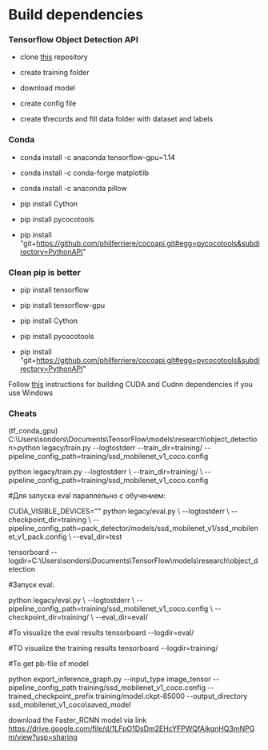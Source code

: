 # Build dependencies

### Tensorflow Object Detection API

- clone [this](https://github.com/tensorflow/models.git) repository

- create training folder

- download model

- create config file

- create tfrecords and fill data folder with dataset and labels

### Conda

- conda install -c anaconda tensorflow-gpu=1.14

- conda install -c conda-forge matplotlib

- conda install -c anaconda pillow

- pip install Cython

- pip install pycocotools

- pip install "git+https://github.com/philferriere/cocoapi.git#egg=pycocotools&subdirectory=PythonAPI"

### Clean pip is better

- pip install tensorflow

- pip install tensorflow-gpu

- pip install Cython

- pip install pycocotools

- pip install "git+https://github.com/philferriere/cocoapi.git#egg=pycocotools&subdirectory=PythonAPI"

Follow [this](https://towardsdatascience.com/installing-tensorflow-with-cuda-cudnn-and-gpu-support-on-windows-10-60693e46e781) instructions for building CUDA and Cudnn dependencies if you use Windows

### Cheats
(tf_conda_gpu) C:\Users\sondors\Documents\TensorFlow\models\research\object_detection>python legacy/train.py --logtostderr --train_dir=training/ --pipeline_config_path=training/ssd_mobilenet_v1_coco.config

python legacy/train.py --logtostderr \ --train_dir=training/ \ --pipeline_config_path=training/ssd_mobilenet_v1_coco.config


#Для запуска eval параллельно с обучением:

CUDA_VISIBLE_DEVICES="" python legacy/eval.py \ --logtostderr \ --checkpoint_dir=training \ --pipeline_config_path=pack_detector/models/ssd_mobilenet_v1/ssd_mobilenet_v1_pack.config \ --eval_dir=test

tensorboard --logdir=C:\Users\sondors\Documents\TensorFlow\models\research\object_detection



#Запуск eval:

python legacy/eval.py \ --logtostderr \ --pipeline_config_path=training/ssd_mobilenet_v1_coco.config \ --checkpoint_dir=training/ \ --eval_dir=eval/


#To visualize the eval results
tensorboard --logdir=eval/

#TO visualize the training results
tensorboard --logdir=training/

#To get pb-file of model

python export_inference_graph.py --input_type image_tensor --pipeline_config_path training/ssd_mobilenet_v1_coco.config --trained_checkpoint_prefix training/model.ckpt-85000 --output_directory ssd_mobilenet_v1_coco\saved_model


download the Faster_RCNN model via link https://drive.google.com/file/d/1LFpO1DsDm2EHcYFPWQfAikgnHQ3mNPGm/view?usp=sharing
